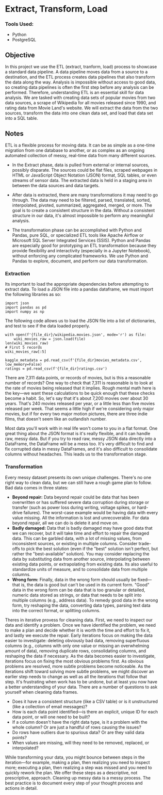 # Extract, Transform, Load

### Tools Used:
- Python
- PostgreSQL

## Objective
In this project we use the ETL (extract, tranform, load) process to showcase a standard data pipeline.  A data pipeline moves data from a source to a destination, and the ETL process creates data pipelines that also transform the data along the way. Analysis is impossible without access to good data, so creating data pipelines is often the first step before any analysis can be performed. Therefore, understanding ETL is an essential skill for data analysis. We are tasked with creating data sets of popular movies from two data sources, a scrape of Wikipedia for all movies released since 1990, and rating data from Movie Land's website. We will extract the data from the two sources, transform the data into one clean data set, and load that data set into a SQL table.



## Notes

ETL is a flexible process for moving data. It can be as simple as a one-time migration from one database to another, or as complex as an ongoing automated collection of messy, real-time data from many different sources.

- In the Extract phase, data is pulled from external or internal sources, possibly disparate. The sources could be flat files, scraped webpages in HTML or JavaScript Object Notation (JSON) format, SQL tables, or even streams of sensor data. The extracted data is held in a staging area in between the data sources and data targets.

- After data is extracted, there are many transformations it may need to go through. The data may need to be filtered, parsed, translated, sorted, interpolated, pivoted, summarized, aggregated, merged, or more. The goal is to create a consistent structure in the data. Without a consistent structure in our data, it's almost impossible to perform any meaningful analysis.

- The transformation phase can be accomplished with Python and Pandas, pure SQL, or specialized ETL tools like Apache Airflow or Microsoft SQL Server Integrated Services (SSIS). Python and Pandas are especially good for prototyping an ETL transformation because they provide flexibility and interactivity (especially in a Jupyter Notebook), without enforcing any complicated frameworks. We use Python and Pandas to explore, document, and perform our data transformation.

### Extraction  
Its important to load the appropriate dependencies before attempting to extract data. To load a JSON file into a pandas dataframe, we must import the following libraries as so:  
```
import json
import pandas as pd
import numpy as np
```  
The following code allows us to load the JSON file into a list of dictionaries, and test to see if the data loaded properly.  
```
with open(f'{file_dir}/wikipedia.movies.json', mode='r') as file:
    wiki_movies_raw = json.load(file)
len(wiki_movies_raw)
# First 5 records
wiki_movies_raw[:5]

kaggle_metadata = pd.read_csv(f'{file_dir}movies_metadata.csv', low_memory=False)
ratings = pd.read_csv(f'{file_dir}ratings.csv')
```  
There are 7,311 data points, or records of movies, but is this a reasonable number of records? One way to check that 7,311 is reasonable is to look at the rate of movies being released that it implies. Rough mental math here is the key—we want these calculations to be quick enough that these checks become a habit. So, let's say that it's about 7,200 movies over about 30 years. That's 240 movies released per year, or a little less than five movies released per week. That seems a little high if we're considering only major movies, but if for every two major motion pictures, there are three indie films, that doesn't seem like an outlandish number.  

Most data you'll work with in real life won't come to you in a flat format. One great thing about the JSON format is it's really flexible, and it can handle raw, messy data. But if you try to read raw, messy JSON data directly into a DataFrame, the DataFrame will be a mess too. It's very difficult to find and fix corrupted data in messy DataFrames, and it's also difficult to consolidate columns without headaches. This leads us to the transformation stage.

### Transformation  
Every messy dataset presents its own unique challenges. There's no one right way to clean data, but we can still have a rough game plan to follow. Bad data comes in three states:

- **Beyond repair:** Data beyond repair could be data that has been overwritten or has suffered severe data corruption during storage or transfer (such as power loss during writing, voltage spikes, or hard-drive failures). The worst-case example would be having data with every value missing. All the information is lost and unrecoverable. For data beyond repair, all we can do is delete it and move on.  
- **Badly damaged:** Data that is badly damaged may have good data that we can recover, but it will take time and effort to repair the damaged data. This can be garbled data, with a lot of missing values, from inconsistent sources, or existing in multiple columns. Consider trade-offs to pick the best solution (even if the "best" solution isn't perfect, but rather the "best-available" solution). You may consider replacing the data by substituting data from another source, interpolating between existing data points, or extrapolating from existing data. Its also useful to standardize units of measure, and to consolidate data from multiple columns.  
- **Wrong form:** Finally, data in the wrong form should usually be fixed—that is, the data is good but can't be used in its current form. "Good" data in the wrong form can be data that is too granular or detailed, numeric data stored as strings, or data that needs to be split into multiple columns (e.g., address data). To remedy good data in the wrong form, try reshaping the data, converting data types, parsing text data into the correct format, or splitting columns.

Theres in iterative provess for cleaning data. First, we need to inspect our data and identify a problem. Once we have identified the problem, we need to make a plan and decide whether it is worth the time and effort to fix it, and lastly we execute the repair. Early iterations focus on making the data easier to investigate: deleting obviously bad data, removing superfluous columns (e.g., columns with only one value or missing an overwhelming amount of data), removing duplicate rows, consolidating columns, and reshaping the data if necessary. As the data becomes easier to investigate, iterations focus on fixing the most obvious problems first. As obvious problems are resolved, more subtle problems become noticeable. As the iterations shift toward solving more subtle problems, we might discover an earlier step needs to change as well as all the iterations that follow that step. It's frustrating when work has to be undone, but at least you now have a better understanding of your data. There are a number of questions to ask yourself when cleaning data frames.

- Does it have a consistent structure (like a CSV table) or is it unstructured (like a collection of email messages)?  
- How is each data point identified—is there an explicit, unique ID for each data point, or will one need to be built?  
- If a column doesn't have the right data type, is it a problem with the whole column? Or are just a handful of rows causing the issues?  
- Do rows have outliers due to spurious data? Or are they valid data points?  
- When values are missing, will they need to be removed, replaced, or interpolated?  

While transforming your data, you might bounce between steps in the iteration—for example, making a plan, then realizing you need to inspect more; executing a plan, then realizing a step was missed and you need to quickly rework the plan. We offer these steps as a descriptive, not prescriptive, approach. Cleaning up messy data is a messy process. The best practice is to document every step of your thought process and actions in detail.
